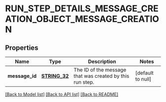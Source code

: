 # RUN_STEP_DETAILS_MESSAGE_CREATION_OBJECT_MESSAGE_CREATION

## Properties
Name | Type | Description | Notes
------------ | ------------- | ------------- | -------------
**message_id** | [**STRING_32**](STRING_32.md) | The ID of the message that was created by this run step. | [default to null]

[[Back to Model list]](../README.md#documentation-for-models) [[Back to API list]](../README.md#documentation-for-api-endpoints) [[Back to README]](../README.md)


